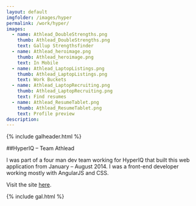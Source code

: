 ```yaml
---
layout: default
imgfolder: /images/hyper
permalink: /work/hyper/
images:
  - name: Athlead_DoubleStrengths.png
    thumb: Athlead_DoubleStrengths.png
    text: Gallup Strengthsfinder
  - name: Athlead_heroimage.png
    thumb: Athlead_heroimage.png
    text: In Mobile
  - name: Athlead_LaptopListings.png
    thumb: Athlead_LaptopListings.png
    text: Work Buckets
  - name: Athlead_LaptopRecruiting.png
    thumb: Athlead_LaptopRecruiting.png
    text: Find resumes
  - name: Athlead_ResumeTablet.png
    thumb: Athlead_ResumeTablet.png
    text: Profile preview
description: 
---
```


{% include galheader.html %}

##HyperIQ – Team Athlead

I was part of a four man dev team working for HyperIQ that built this web application from January – August 2014. I was a front-end developer working mostly with AngularJS and CSS. 

Visit the site [here](http://www.teamathlead.com).

{% include gal.html %}

<!-- http://christianspecht.de/2014/03/08/generating-an-image-gallery-with-jekyll-and-lightbox2/ -->